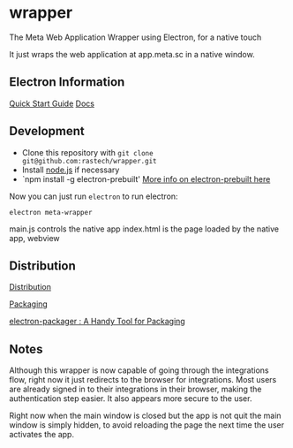 # wrapper
The Meta Web Application Wrapper using Electron, for a native touch

It just wraps the web application at app.meta.sc in a native window.

## Electron Information

[Quick Start Guide](https://github.com/atom/electron/blob/master/docs/tutorial/quick-start.md)
[Docs](https://github.com/atom/electron/tree/master/docs)

## Development
- Clone this repository with `git clone git@github.com:rastech/wrapper.git`
- Install [node.js](https://nodejs.org) if necessary
- `npm install -g electron-prebuilt' [More info on electron-prebuilt here](https://github.com/mafintosh/electron-prebuilt)

Now you can just run `electron` to run electron:

```
electron meta-wrapper
```

main.js controls the native app 
index.html is the page loaded by the native app, webview

## Distribution

[Distribution](https://github.com/atom/electron/blob/master/docs/tutorial/application-distribution.md)

[Packaging](https://github.com/atom/electron/blob/master/docs/tutorial/application-packaging.md)

[electron-packager : A Handy Tool for Packaging](https://github.com/maxogden/electron-packager)


## Notes

Although this wrapper is now capable of going through the integrations flow, right now it just redirects to the browser for integrations. Most users are already signed in to their integrations in their browser, making the authentication step easier. It also appears more secure to the user.

Right now when the main window is closed but the app is not quit the main window is simply hidden, to avoid reloading the page the next time the user activates the app.